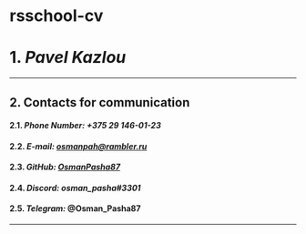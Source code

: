 # rsschool-cv
# 1. *Pavel Kazlou* #
***
## 2. Contacts for communication ##
####  2.1. ***Phone Number:*** *+375 29 146-01-23* ####
####  2.2. ***E-mail:*** *osmanpah@rambler.ru* ####
####  2.3. ***GitHub:*** *[OsmanPasha87](https://github.com/OsmanPasha87)* ####
####  2.4. ***Discord:*** *osman_pasha#3301* ####
####  2.5. ***Telegram:*** @Osman_Pasha87 ####
***
